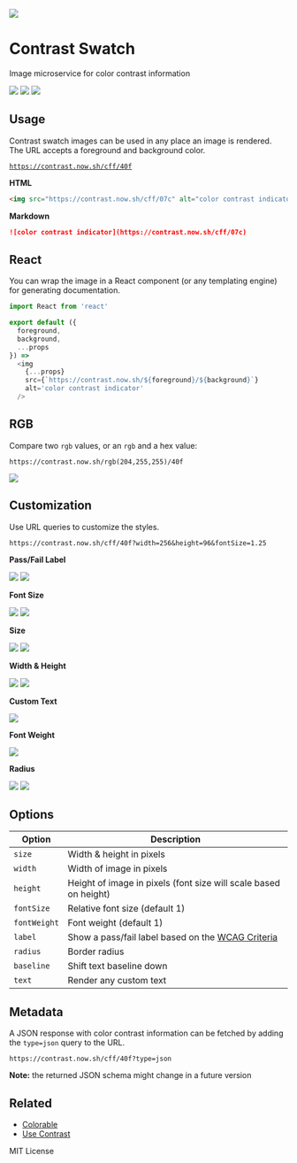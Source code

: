 
[![][hero]][hero]

[hero]: https://contrast.now.sh/cff/40f?size=256

# Contrast Swatch

Image microservice for color contrast information

[![][a]][a]
[![][b]][b]
[![][c]][c]

[a]: https://contrast.now.sh/bcf/409
[b]: https://contrast.now.sh/98f/206
[c]: https://contrast.now.sh/fff/40f

## Usage

Contrast swatch images can be used in any place an image is rendered.
The URL accepts a foreground and background color.

[`https://contrast.now.sh/cff/40f`][example]

[example]: https://contrast.now.sh/cff/40f

**HTML**

```html
<img src="https://contrast.now.sh/cff/07c" alt="color contrast indicator" />
```

**Markdown**

```md
![color contrast indicator](https://contrast.now.sh/cff/07c)
```

## React

You can wrap the image in a React component (or any templating engine) for generating documentation.

```js
import React from 'react'

export default ({
  foreground,
  background,
  ...props
}) =>
  <img
    {...props}
    src={`https://contrast.now.sh/${foreground}/${background}`}
    alt='color contrast indicator'
  />
```

## RGB

Compare two `rgb` values, or an `rgb` and a hex value:

```
https://contrast.now.sh/rgb(204,255,255)/40f
```

[![][rgb]][rgb]

[rgb]: https://contrast.now.sh/rgb(204,255,255)/40f

## Customization

Use URL queries to customize the styles.

```
https://contrast.now.sh/cff/40f?width=256&height=96&fontSize=1.25
```

**Pass/Fail Label**

[![][pass]][pass]
[![][fail]][fail]

[pass]: https://contrast.now.sh/cff/40f?width=256&height=128&label=1
[fail]: https://contrast.now.sh/a6f/40f?width=256&height=128&label=1

**Font Size**

[![][smallfont]][smallfont]
[![][largefont]][largefont]

[smallfont]: https://contrast.now.sh/cff/40f?width=256&height=128&fontSize=0.5
[largefont]: https://contrast.now.sh/cff/40f?width=256&height=128&fontSize=2

**Size**

[![][large]][large]
[![][small]][small]

[large]: https://contrast.now.sh/cff/40f?size=320
[small]: https://contrast.now.sh/cff/40f?size=48

**Width & Height**

[![][wide]][wide]
[![][tall]][tall]

[wide]: https://contrast.now.sh/cff/40f?width=256&height=48
[tall]: https://contrast.now.sh/cff/40f?width=32&height=48

**Custom Text**

[![][text]][text]

[text]: https://contrast.now.sh/cff/40f?width=256&text=Aa

**Font Weight**

[![][weight]][weight]

[weight]: https://contrast.now.sh/cff/40f?fontWeight=900&width=256

**Radius**

[![][rounded]][rounded]
[![][circle]][circle]

[rounded]: https://contrast.now.sh/cff/40f?radius=8
[circle]: https://contrast.now.sh/cff/40f?radius=48

## Options


Option | Description
---|---
`size`      | Width & height in pixels
`width`     | Width of image in pixels
`height`    | Height of image in pixels (font size will scale based on height)
`fontSize`  | Relative font size (default 1)
`fontWeight`| Font weight (default 1)
`label`     | Show a pass/fail label based on the [WCAG Criteria][wcag]
`radius`    | Border radius
`baseline`   | Shift text baseline down
`text`      | Render any custom text

## Metadata

A JSON response with color contrast information can be fetched by adding the `type=json` query to the URL.

```
https://contrast.now.sh/cff/40f?type=json
```

**Note:** the returned JSON schema might change in a future version

[wcag]: https://www.w3.org/TR/UNDERSTANDING-WCAG20/visual-audio-contrast-contrast.html

## Related

- [Colorable](https://colorable.jxnblk.com)
- [Use Contrast](https://usecontrast.com/)

MIT License
